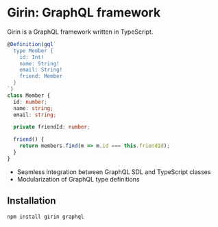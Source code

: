 # Girin: GraphQL framework

Girin is a GraphQL framework written in TypeScript.

```typescript
@Definition(gql`
  type Member {
    id: Int!
    name: String!
    email: String!
    friend: Member
  }
`)
class Member {
  id: number;
  name: string;
  email: string;

  private friendId: number;

  friend() {
    return members.find(m => m.id === this.friendId);
  }
}
```

* Seamless integration between GraphQL SDL and TypeScript classes
* Modularization of GraphQL type definitions

## Installation

```sh
npm install girin graphql
```
